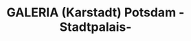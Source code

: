 ---
title: "GALERIA (Karstadt) Potsdam -Stadtpalais-"
url: /potsdam/galeria-karstadt-potsdam-stadtpalais/
shop: Warenhaus
---
